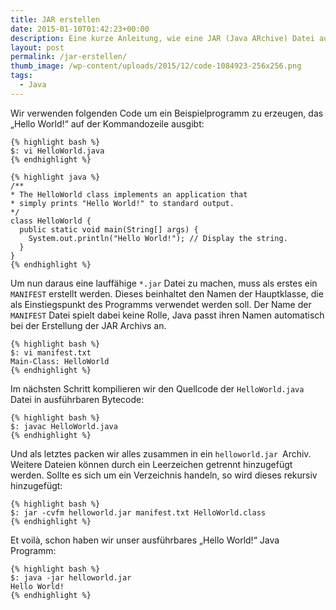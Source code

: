 ```yaml
---
title: JAR erstellen
date: 2015-01-10T01:42:23+00:00
description: Eine kurze Anleitung, wie eine JAR (Java ARchive) Datei aus Java Source Code generiert wird.
layout: post
permalink: /jar-erstellen/
thumb_image: /wp-content/uploads/2015/12/code-1084923-256x256.png
tags:
  - Java
---
```

Wir verwenden folgenden Code um ein Beispielprogramm zu erzeugen, das „Hello World!“ auf der Kommandozeile ausgibt:

    {% highlight bash %}
    $: vi HelloWorld.java
    {% endhighlight %}

    {% highlight java %}
    /**
    * The HelloWorld class implements an application that
    * simply prints "Hello World!" to standard output.
    */
    class HelloWorld {
      public static void main(String[] args) {
        System.out.println("Hello World!"); // Display the string.
      }
    }
    {% endhighlight %}

Um nun daraus eine lauffähige `*.jar` Datei zu machen, muss als erstes ein `MANIFEST` erstellt werden. Dieses beinhaltet den Namen der Hauptklasse, die als Einstiegspunkt des Programms verwendet werden soll. Der Name der `MANIFEST` Datei spielt dabei keine Rolle, Java passt ihren Namen automatisch bei der Erstellung der JAR Archivs an.

    {% highlight bash %}
    $: vi manifest.txt
    Main-Class: HelloWorld
    {% endhighlight %}

Im nächsten Schritt kompilieren wir den Quellcode der `HelloWorld.java` Datei in ausführbaren Bytecode:

    {% highlight bash %}
    $: javac HelloWorld.java
    {% endhighlight %}

Und als letztes packen wir alles zusammen in ein `helloworld.jar `Archiv. Weitere Dateien können durch ein Leerzeichen getrennt hinzugefügt werden. Sollte es sich um ein Verzeichnis handeln, so wird dieses rekursiv hinzugefügt:

    {% highlight bash %}
    $: jar -cvfm helloworld.jar manifest.txt HelloWorld.class
    {% endhighlight %}

Et voilà, schon haben wir unser ausführbares „Hello World!“ Java Programm:

    {% highlight bash %}
    $: java -jar helloworld.jar
    Hello World!
    {% endhighlight %}
